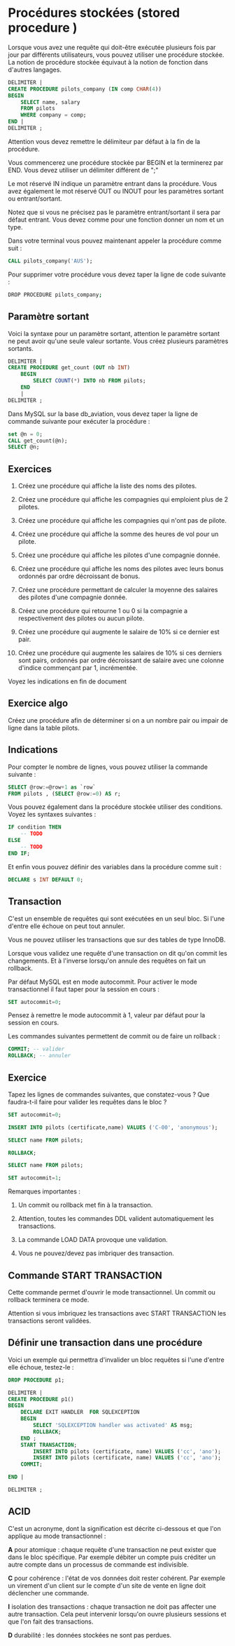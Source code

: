 # Procédures stockées (stored procedure )

Lorsque vous avez une requête qui doit-être exécutée plusieurs fois par jour par différents utilisateurs, vous pouvez utiliser une procédure stockée. La notion de procédure stockée équivaut à la notion de fonction dans d'autres langages.

```sql
DELIMITER |
CREATE PROCEDURE pilots_company (IN comp CHAR(4))
BEGIN
    SELECT name, salary
    FROM pilots
    WHERE company = comp;
END |
DELIMITER ; 
```

Attention vous devez remettre le délimiteur par défaut à la fin de la procédure.

Vous commencerez une procédure stockée par BEGIN et la terminerez par END. Vous devez utiliser un délimiter différent de ";"

Le mot réservé IN indique un paramètre entrant dans la procédure. Vous avez également le mot réservé OUT ou INOUT pour les paramètres sortant ou entrant/sortant.

Notez que si vous ne précisez pas le paramètre entrant/sortant il sera par défaut entrant. Vous devez comme pour une fonction donner un nom et un type.

Dans votre terminal vous pouvez maintenant appeler la procédure comme suit :

```sql
CALL pilots_company('AUS');
```

Pour supprimer votre procédure vous devez taper la ligne de code suivante :

```bash
DROP PROCEDURE pilots_company;
```

## Paramètre sortant

Voici la syntaxe pour un paramètre sortant, attention le paramètre sortant ne peut avoir qu'une seule valeur sortante. Vous créez plusieurs paramètres sortants.

```sql
DELIMITER |
CREATE PROCEDURE get_count (OUT nb INT) 
    BEGIN
        SELECT COUNT(*) INTO nb FROM pilots;
    END
    |
DELIMITER ; 
```

Dans MySQL sur la base db_aviation, vous devez taper la ligne de commande suivante pour exécuter la procédure :

```sql
set @n = 0;
CALL get_count(@n);
SELECT @n;
```

## Exercices

1. Créez une procédure qui affiche la liste des noms des pilotes.

2. Créez une procédure qui affiche les compagnies qui emploient plus de 2 pilotes.

3. Créez une procédure qui affiche les compagnies qui n'ont pas de pilote.

4. Créez une procédure qui affiche la somme des heures de vol pour un pilote.

5. Créez une procédure qui affiche les pilotes d'une compagnie donnée.

6. Créez une procédure qui affiche les noms des pilotes avec leurs bonus ordonnés par ordre décroissant de bonus.

7. Créez une procédure permettant de calculer la moyenne des salaires des pilotes d'une compagnie donnée.

8. Créez une procédure qui retourne 1 ou 0 si la compagnie a respectivement des pilotes ou aucun pilote.

9. Créez une procédure qui augmente le salaire de 10% si ce dernier est pair.

10. Créez une procédure qui augmente les salaires de 10% si ces derniers sont pairs, ordonnés par ordre décroissant de salaire avec une colonne d'indice commençant par 1, incrémentée.

Voyez les indications en fin de document

## Exercice algo

Créez une procédure afin de déterminer si on a un nombre pair ou impair de ligne dans la table pilots. 

## Indications

Pour compter le nombre de lignes, vous pouvez utiliser la commande suivante :

```sql
SELECT @row:=@row+1 as `row` 
FROM pilots , (SELECT @row:=0) AS r;
```

Vous pouvez également dans la procédure stockée utiliser des conditions. Voyez les syntaxes suivantes :

```sql
IF condition THEN
    -- TODO
ELSE
    -- TODO
END IF;
```

Et enfin vous pouvez définir des variables dans la procédure comme suit :

```sql
DECLARE s INT DEFAULT 0;
```


## Transaction

C'est un ensemble de requêtes qui sont exécutées en un seul bloc. Si l'une d'entre elle échoue on peut tout annuler.

Vous ne pouvez utiliser les transactions que sur des tables de type InnoDB.

Lorsque vous validez une requête d'une transaction on dit qu'on commit les changements. Et à l'inverse lorsqu'on annule des requêtes on fait un rollback.

Par défaut MySQL est en mode autocommit. Pour activer le mode transactionnel il faut taper pour la session en cours :

```sql
SET autocommit=0;
```

Pensez à remettre le mode autocommit à 1, valeur par défaut pour la session en cours.

Les commandes suivantes permettent de commit ou de faire un rollback :

```sql
COMMIT; -- valider
ROLLBACK; -- annuler
```

## Exercice

Tapez les lignes de commandes suivantes, que constatez-vous ? Que faudra-t-il faire pour valider les requêtes dans le bloc ?

```sql
SET autocommit=0;

INSERT INTO pilots (certificate,name) VALUES ('C-00', 'anonymous');

SELECT name FROM pilots;

ROLLBACK;

SELECT name FROM pilots;

SET autocommit=1;

```

Remarques importantes : 

1. Un commit ou rollback met fin à la transaction. 

2. Attention, toutes les commandes DDL valident automatiquement les transactions.

3. La commande LOAD DATA provoque une validation.

4. Vous ne pouvez/devez pas imbriquer des transaction. 


## Commande START TRANSACTION

Cette commande permet d'ouvrir le mode transactionnel. Un commit ou rollback terminera ce mode.

Attention si vous imbriquez les transactions avec START TRANSACTION les transactions seront validées.


## Définir une transaction dans une procédure

Voici un exemple qui permettra d'invalider un bloc requêtes si l'une d'entre elle échoue, testez-le :

```sql
DROP PROCEDURE p1;

DELIMITER | 
CREATE PROCEDURE p1()
BEGIN
    DECLARE EXIT HANDLER  FOR SQLEXCEPTION
    BEGIN
        SELECT 'SQLEXCEPTION handler was activated' AS msg;
        ROLLBACK;
    END ;
    START TRANSACTION;
        INSERT INTO pilots (certificate, name) VALUES ('cc', 'ano');
        INSERT INTO pilots (certificate, name) VALUES ('cc', 'ano');
    COMMIT;

END |

DELIMITER ; 
```

## ACID

C'est un acronyme, dont la signification est décrite ci-dessous et que l'on applique au mode transactionnel :

**A** pour atomique : chaque requête d'une transaction ne peut exister que dans le bloc spécifique. Par exemple débiter un compte puis créditer un autre compte dans un processus de commande est indivisible.

**C** pour cohérence : l'état de vos données doit rester cohérent. Par exemple un virement d'un client sur le compte d'un site de vente en ligne doit déclencher une commande.

**I** isolation des transactions : chaque transaction ne doit pas affecter une autre transaction. Cela peut intervenir lorsqu'on ouvre plusieurs sessions et que l'on fait des transactions.

**D** durabilité : les données stockées ne sont pas perdues.
